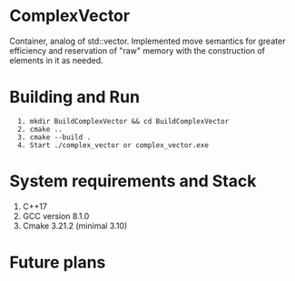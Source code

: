 # ComplexVector
Container, analog of std::vector. Implemented move semantics for greater efficiency and reservation of "raw" memory with the construction of elements in it as needed.
# Building and Run
```
  1. mkdir BuildComplexVector && cd BuildComplexVector
  2. cmake ..
  3. cmake --build .
  4. Start ./complex_vector or complex_vector.exe
```
# System requirements and Stack
  1. C++17
  2. GCC version 8.1.0
  3. Cmake 3.21.2 (minimal 3.10)
# Future plans